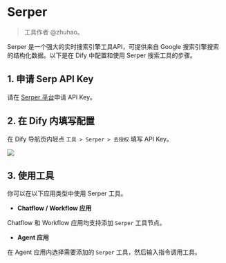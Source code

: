 # Serper

> 工具作者 @zhuhao。

Serper 是一个强大的实时搜索引擎工具API，可提供来自 Google 搜索引擎搜索的结构化数据。以下是在 Dify 中配置和使用 Serper 搜索工具的步骤。

## 1. 申请 Serp API Key

请在 [Serper 平台](https://serper.dev/signup)申请 API Key。

## 2. 在 Dify 内填写配置

在 Dify 导航页内轻点 `工具 > Serper > 去授权` 填写 API Key。

![](https://assets-docs.dify.ai/img/zh_CN/tool-configuration/8fbb77bebd0448663f0b83a3c224afff.webp)

## 3. 使用工具

你可以在以下应用类型中使用 Serper 工具。

* **Chatflow / Workflow 应用**

Chatflow 和 Workflow 应用均支持添加 `Serper` 工具节点。

* **Agent 应用**

在 Agent 应用内选择需要添加的 `Serper` 工具，然后输入指令调用工具。
